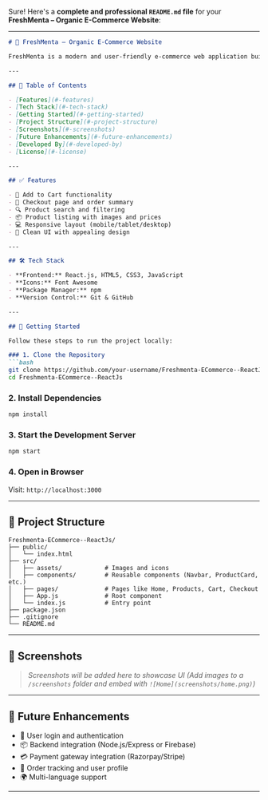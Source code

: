 Sure! Here's a **complete and professional `README.md` file** for your **FreshMenta – Organic E-Commerce Website**:

---

````markdown
# 🍃 FreshMenta – Organic E-Commerce Website

FreshMenta is a modern and user-friendly e-commerce web application built using **React.js**, focused on selling **fresh and organic fruits** online. It provides a smooth shopping experience, a responsive design, and essential e-commerce features for customers seeking healthy and natural products.

---

## 📌 Table of Contents

- [Features](#-features)
- [Tech Stack](#-tech-stack)
- [Getting Started](#-getting-started)
- [Project Structure](#-project-structure)
- [Screenshots](#-screenshots)
- [Future Enhancements](#-future-enhancements)
- [Developed By](#-developed-by)
- [License](#-license)

---

## ✅ Features

- 🛒 Add to Cart functionality
- 🧾 Checkout page and order summary
- 🔍 Product search and filtering
- 📦 Product listing with images and prices
- 💻 Responsive layout (mobile/tablet/desktop)
- 🎨 Clean UI with appealing design

---

## 🛠️ Tech Stack

- **Frontend:** React.js, HTML5, CSS3, JavaScript
- **Icons:** Font Awesome
- **Package Manager:** npm
- **Version Control:** Git & GitHub

---

## 🚀 Getting Started

Follow these steps to run the project locally:

### 1. Clone the Repository
```bash
git clone https://github.com/your-username/Freshmenta-ECommerce--ReactJs.git
cd Freshmenta-ECommerce--ReactJs
````

### 2. Install Dependencies

```bash
npm install
```

### 3. Start the Development Server

```bash
npm start
```

### 4. Open in Browser

Visit: `http://localhost:3000`

---

## 📁 Project Structure

```
Freshmenta-ECommerce--ReactJs/
├── public/
│   └── index.html
├── src/
│   ├── assets/            # Images and icons
│   ├── components/        # Reusable components (Navbar, ProductCard, etc.)
│   ├── pages/             # Pages like Home, Products, Cart, Checkout
│   ├── App.js             # Root component
│   └── index.js           # Entry point
├── package.json
├── .gitignore
└── README.md
```

---

## 📸 Screenshots

> *Screenshots will be added here to showcase UI*
> *(Add images to a `/screenshots` folder and embed with `![Home](screenshots/home.png)`)*

---

## 🌱 Future Enhancements

* 🔐 User login and authentication
* 📦 Backend integration (Node.js/Express or Firebase)
* 💳 Payment gateway integration (Razorpay/Stripe)
* 🧾 Order tracking and user profile
* 🌍 Multi-language support

---


